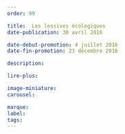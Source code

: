 ```yaml
---
order: 99

title:  Les lessives écologiques
date-publication: 30 avril 2016

date-debut-promotion: 4 juillet 2016
date-fin-promotion: 23 décembre 2016

description: 

lire-plus:

image-miniature:
carousel: 

marque:
label: 
tags: 
---
```


<!--fin-excerpt-->
<!-- ******************************** -->
<!-- **** début contenu détaillé **** -->



<!-- **** fin contenu détaillé **** -->
<!-- ****************************** -->



